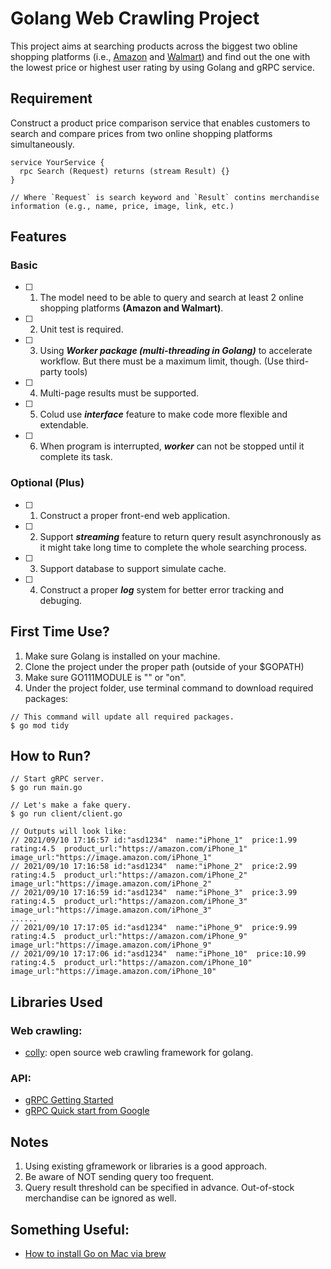 # Golang Web Crawling Project
This project aims at searching products across the biggest two obline shopping platforms (i.e., [Amazon](https://www.amazon.com/) and [Walmart](https://www.walmart.com/)) and find out the one with the lowest price or highest user rating by using Golang and gRPC service.

## Requirement
Construct a product price comparison service that enables customers to search and compare prices from two online shopping platforms simultaneously.

```
service YourService {
  rpc Search (Request) returns (stream Result) {}
}

// Where `Request` is search keyword and `Result` contins merchandise information (e.g., name, price, image, link, etc.) 
```

## Features
### Basic
- [ ] 1. The model need to be able to query and search at least 2 online shopping platforms **(Amazon and Walmart)**.
- [ ] 2. Unit test is required.
- [ ] 3. Using ***Worker package (multi-threading in Golang)*** to accelerate workflow. But there must be a maximum limit, though. (Use third-party tools)
- [ ] 4. Multi-page results must be supported.
- [ ] 5. Colud use ***interface*** feature to make code more flexible and extendable.
- [ ] 6. When program is interrupted, ***worker*** can not be stopped until it complete its task.

### Optional (Plus)
- [ ] 1. Construct a proper front-end web application.
- [ ] 2. Support ***streaming*** feature to return query result asynchronously as it might take long time to complete the whole searching process.
- [ ] 3. Support database to support simulate cache.
- [ ] 4. Construct a proper ***log*** system for better error tracking and debuging.

## First Time Use?
1. Make sure Golang is installed on your machine.
2. Clone the project under the proper path (outside of your $GOPATH)
3. Make sure GO111MODULE is "" or "on".
4. Under the project folder, use terminal command to download required packages:
``` 
// This command will update all required packages. 
$ go mod tidy 
```

## How to Run?
```
// Start gRPC server.
$ go run main.go
```
```
// Let's make a fake query.
$ go run client/client.go

// Outputs will look like:
// 2021/09/10 17:16:57 id:"asd1234"  name:"iPhone_1"  price:1.99  rating:4.5  product_url:"https://amazon.com/iPhone_1"  image_url:"https://image.amazon.com/iPhone_1"
// 2021/09/10 17:16:58 id:"asd1234"  name:"iPhone_2"  price:2.99  rating:4.5  product_url:"https://amazon.com/iPhone_2"  image_url:"https://image.amazon.com/iPhone_2"
// 2021/09/10 17:16:59 id:"asd1234"  name:"iPhone_3"  price:3.99  rating:4.5  product_url:"https://amazon.com/iPhone_3"  image_url:"https://image.amazon.com/iPhone_3"
......
// 2021/09/10 17:17:05 id:"asd1234"  name:"iPhone_9"  price:9.99  rating:4.5  product_url:"https://amazon.com/iPhone_9"  image_url:"https://image.amazon.com/iPhone_9"
// 2021/09/10 17:17:06 id:"asd1234"  name:"iPhone_10"  price:10.99  rating:4.5  product_url:"https://amazon.com/iPhone_10"  image_url:"https://image.amazon.com/iPhone_10"
```

## Libraries Used
### Web crawling:
- [colly](https://github.com/gocolly/colly): open source web crawling framework for golang.

### API:
- [gRPC Getting Started](https://pjchender.dev/golang/grpc-getting-started/)
- [gRPC Quick start from Google](https://grpc.io/docs/languages/go/quickstart/)

## Notes
1. Using existing gframework or libraries is a good approach.
2. Be aware of NOT sending query too frequent.
3. Query result threshold can be specified in advance. Out-of-stock merchandise can be ignored as well.

## Something Useful:
- [How to install Go on Mac via brew](https://jimkang.medium.com/install-go-on-mac-with-homebrew-5fa421fc55f5)
